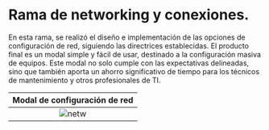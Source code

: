 # Rama de networking y conexiones.
En esta rama, se realizó el diseño e implementación de las opciones de configuración de red, siguiendo las directrices establecidas. El producto final es un modal simple y fácil de usar, destinado a la configuración masiva de equipos. Este modal no solo cumple con las expectativas delineadas, sino que también aporta un ahorro significativo de tiempo para los técnicos de mantenimiento y otros profesionales de TI.


|Modal de configuración de red|
|:-:|
|![netw](https://github.com/JasonDGian/AdminPanel/assets/146176550/7d603970-e0a8-4b75-9423-c9ebbf371827)|
